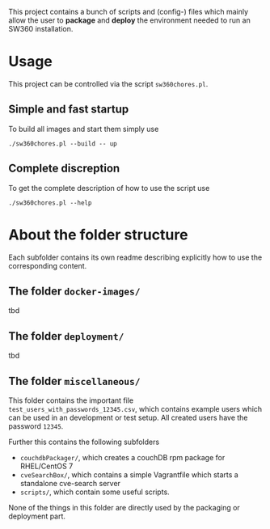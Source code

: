 This project contains a bunch of scripts and (config-) files which mainly allow
the user to **package** and **deploy** the environment needed to run an SW360
installation.

# Usage

This project can be controlled via the script `sw360chores.pl`.

## Simple and fast startup
To build all images and start them simply use
```
./sw360chores.pl --build -- up
```

## Complete discreption
To get the complete description of how to use the script use
```
./sw360chores.pl --help
```

# About the folder structure
Each subfolder contains its own readme describing explicitly how to use the
corresponding content.

## The folder `docker-images/`
tbd

## The folder `deployment/`
tbd

## The folder `miscellaneous/`
This folder contains the important file `test_users_with_passwords_12345.csv`,
which contains example users which can be used in an development or test
setup. All created users have the password `12345`.

Further this contains the following subfolders

- `couchdbPackager/`, which creates a couchDB rpm package for RHEL/CentOS 7
- `cveSearchBox/`, which contains a simple Vagrantfile which starts a standalone
  cve-search server
- `scripts/`, which contain some useful scripts.

None of the things in this folder are directly used by the packaging or
deployment part.
